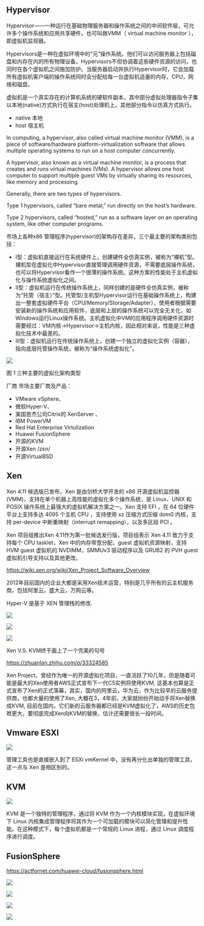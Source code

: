 ## Hypervisor

Hypervisor——一种运行在基础物理服务器和操作系统之间的中间软件层，可允许多个操作系统和应用共享硬件。也可叫做VMM（ virtual machine monitor ），即虚拟机监视器。

Hypervisors是一种在虚拟环境中的“元”操作系统。他们可以访问服务器上包括磁盘和内存在内的所有物理设备。Hypervisors不但协调着这些硬件资源的访问，也同时在各个虚拟机之间施加防护。当服务器启动并执行Hypervisor时，它会加载所有虚拟机客户端的操作系统同时会分配给每一台虚拟机适量的内存，CPU，网络和磁盘。


虚拟机是一个真实存在的计算机系统的硬软件副本，其中部分虚拟处理器指令子集以本地(native)方式执行在宿主(host)处理机上，其他部分指令以仿真方式执行。

- native 本地
- host 宿主机

In computing, a hypervisor, also called virtual machine monitor (VMM), is a piece of software/hardware platform-virtualization software that allows multiple operating systems to run on a host computer concurrently.

A hypervisor, also known as a virtual machine monitor, is a process that creates and runs virtual machines (VMs). A hypervisor allows one host computer to support multiple guest VMs by virtually sharing its resources, like memory and processing. 



Generally, there are two types of hypervisors. 

Type 1 hypervisors, called “bare metal,” run directly on the host’s hardware. 

Type 2 hypervisors, called “hosted,” run as a software layer on an operating system, like other computer programs.


市场上各种x86 管理程序(hypervisor)的架构存在差异，三个最主要的架构类别包括：
- I型：虚拟机直接运行在系统硬件上，创建硬件全仿真实例，被称为“裸机”型。裸机型在虚拟化中Hypervisor直接管理调用硬件资源，不需要底层操作系统，也可以将Hypervisor看作一个很薄的操作系统。这种方案的性能处于主机虚拟化与操作系统虚拟化之间。
- II型：虚拟机运行在传统操作系统上，同样创建的是硬件全仿真实例，被称为“托管（宿主）”型。托管型/主机型Hypervisor运行在基础操作系统上，构建出一整套虚拟硬件平台（CPU/Memory/Storage/Adapter），使用者根据需要安装新的操作系统和应用软件，底层和上层的操作系统可以完全无关化，如Windows运行Linux操作系统。主机虚拟化中VM的应用程序调用硬件资源时需要经过：VM内核->Hypervisor->主机内核，因此相对来说，性能是三种虚拟化技术中最差的。
- Ⅲ型：虚拟机运行在传统操作系统上，创建一个独立的虚拟化实例（容器），指向底层托管操作系统，被称为“操作系统虚拟化”。

![](https://bkimg.cdn.bcebos.com/pic/c9fcc3cec3fdfc03751f33ced43f8794a4c22665)

图 1 三种主要的虚拟化架构类型


厂商
市场主要厂商及产品：
- VMware vSphere、
- 微软Hyper-V、
- 美国思杰公司Citrix的 XenServer 、
- IBM PowerVM
- Red Hat Enterprise Virtulization
- Huawei FusionSphere
- 开源的KVM
- 开源Xen  /zεn/
- 开源VirtualBSD

## Xen

Xen 4.11 候选版已发布，Xen 是由剑桥大学开发的 x86 开源虚拟机监控器(VMM)，支持在单个机器上高性能的虚拟化多个操作系统，是 Linux、UNIX 和 POSIX 操作系统上最强大的虚拟机解决方案之一。Xen 支持 EFI ，在 64 位硬件平台上支持多达 4095 个主机 CPU ，支持使用 xz 压缩方式压缩 dom0 内核，支持 per-device 中断重映射（interrupt remapping），以及多区段 PCI 。

Xen 项目组推出Xen 4.11作为第一批候选发行版，项目组表示 Xen 4.11 致力于支持每个 CPU tasklet，Xen 中的内存带宽分配，guest 虚拟机资源映射，支持 HVM guest 虚拟机的 NVDIMM，SMMUv3 驱动程序以及 GRUB2 的 PVH guest 虚拟机引导支持以及其他更改。 

https://wiki.xen.org/wiki/Xen_Project_Software_Overview

2012年目前国内的企业大都是采用Xen技术运营，特别是几乎所有的云主机服务商，包括阿里云，盛大云，万网云等。

Hyper-V 是基于 XEN 管理栈的修改.

![](https://forum.huawei.com/enterprise/zh/data/attachment/forum/dm/ecommunity/uploads/2015/0709/11/559de70a87249.gif)

![](https://forum.huawei.com/enterprise/zh/data/attachment/forum/dm/ecommunity/uploads/2015/0709/11/559de716e5140.gif)

![](https://forum.huawei.com/enterprise/zh/data/attachment/forum/dm/ecommunity/uploads/2015/0709/11/559de722c7c40.gif)


Xen V.S. KVM终于画上了一个完美的句号

https://zhuanlan.zhihu.com/p/33324585


Xen Project，曾经作为唯一的开源虚拟化项目，一直活跃了10几年，但是随着可能是最大的Xen使用者AWS正式宣布下一代C5实例将使用KVM, 这基本也算是正式宣布了Xen的正式落幕，其实，国内的阿里云，华为云，作为比较早的云服务提供商，也都大量的使用了Xen, 大概在3，4年前，大家就纷纷开始动手将Xen替换成KVM, 目前在国内，它们新的云服务器都已经是KVM虚拟化了，AWS的历史包袱更大，要彻底完成Xen向KVM的替换，估计还需要很长一段时间。

## Vmware ESXI 

![](https://forum.huawei.com/enterprise/zh/data/attachment/forum/dm/ecommunity/uploads/2015/0709/11/559de75f412ca.jpg)

管理工具也是直接嵌入到了 ESXi vmKernel 中，没有再分化出单独的管理工具，这一点与 Xen 是相区别的。

## KVM

![](https://pic3.zhimg.com/v2-7748256d1a6ecb430619a9c1a3958f3f_1200x500.jpg)



KVM 是一个独特的管理程序，通过将 KVM 作为一个内核模块实现，在虚拟环境下 Linux 内核集成管理程序将其作为一个可加载的模块可以简化管理和提升性能。在这种模式下，每个虚拟机都是一个常规的 Linux 进程，通过 Linux 调度程序进行调度。


## FusionSphere 

https://actfornet.com/huawei-cloud/fusionsphere.html

![](https://actfornet.com/huawei-cloud/img9.jpg)

![](https://actfornet.com/huawei-cloud/imgC1.jpg)

![](https://actfornet.com/huawei-cloud/imgE1.jpg)

![](https://actfornet.com/huawei-cloud/img11.jpg)



  

